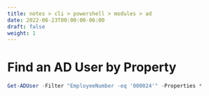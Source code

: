 ```yaml
---
title: notes > cli > powershell > modules > ad
date: 2022-06-23T00:00:00-06:00
draft: false
weight: 1
---
```


# Find an AD User by Property
```powershell
Get-ADUser -Filter "EmployeeNumber -eq '000024'" -Properties *
```
